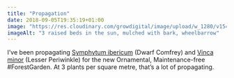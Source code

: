 ```yaml
---
title: "Propagation"
date: 2018-09-05T19:35:19+01:00
image: "https://res.cloudinary.com/growdigital/image/upload/w_1280/v1544344952/raised-beds-44442919422.jpg"
imageAlt: "3 raised beds in the sun, mulched with bark, wheelbarrow"
---
```


I’ve been propagating [Symphytum ibericum](https://www.rhs.org.uk/Plants/75444/i-Symphytum-ibericum-i/Details) (Dwarf Comfrey) and [Vinca minor](https://pfaf.org/user/plant.aspx?latinname=Vinca+minor) (Lesser Periwinkle) for the new Ornamental, Maintenance-free #ForestGarden. At 3 plants per square metre, that’s a lot of propagating.
